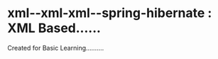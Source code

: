 xml--xml-xml--spring-hibernate : XML Based......
====================
Created for Basic Learning..........
